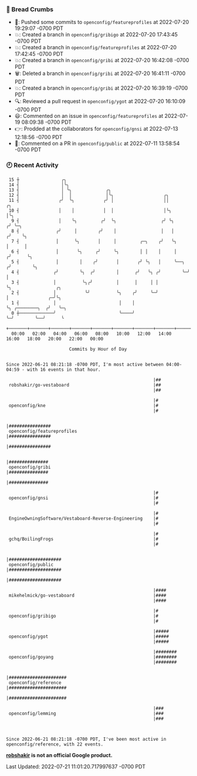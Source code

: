### 🍞 Bread Crumbs

 * 🚢: Pushed some commits to `openconfig/featureprofiles` at 2022-07-20 19:29:07 -0700 PDT
 * 💥: Created a branch in `openconfig/gribigo` at 2022-07-20 17:43:45 -0700 PDT
 * 💥: Created a branch in `openconfig/featureprofiles` at 2022-07-20 17:42:45 -0700 PDT
 * 💥: Created a branch in `openconfig/gribi` at 2022-07-20 16:42:08 -0700 PDT
 * 🗑: Deleted a branch in `openconfig/gribi` at 2022-07-20 16:41:11 -0700 PDT
 * 💥: Created a branch in `openconfig/gribi` at 2022-07-20 16:39:19 -0700 PDT
 * 🔍: Reviewed a pull request in  `openconfig/ygot` at 2022-07-20 16:10:09 -0700 PDT
 * 😃: Commented on an issue in `openconfig/featureprofiles` at 2022-07-19 08:09:38 -0700 PDT
 * 👉: Prodded at the collaborators for `openconfig/gnsi` at 2022-07-13 12:18:56 -0700 PDT
 * 💬: Commented on a PR in  `openconfig/public` at 2022-07-11 13:58:54 -0700 PDT

### 🕘 Recent Activity
```
 15 ┼                ╭╮
 14 ┤                │╰╮
 13 ┤                │ ╰╮             ╭╮
 12 ┤                │  │             │╰╮                   ╭╮
 11 ┤               ╭╯  ╰╮           ╭╯ │                   ││           ╭╮
 10 ┤               │    │           │  │                   │╰╮          │╰╮
  9 ┤               │    ╰╮         ╭╯  ╰╮                 ╭╯ ╰╮        ╭╯ ╰─╮
  8 ┤              ╭╯     │        ╭╯    │                 │   │       ╭╯    ╰╮
  7 ┤              │      ╰╮       │     │         ╭─╮    ╭╯   ╰╮      │      │
  6 ┤              │       ╰╮     ╭╯     ╰╮        │ │    │     │     ╭╯      ╰╮
  5 ┤              │        │    ╭╯       │       ╭╯ ╰╮   │     ╰──╮ ╭╯        ╰╮
  4 ┤             ╭╯        ╰╮  ╭╯        │      ╭╯   ╰╮ ╭╯        ╰─╯          │
  3 ┤             │          ╰╮╭╯         │      │     │ │                      ╰╮                 ╭╮
  2 ┤             │           ╰╯          ╰╮    ╭╯     ╰─╯                       │               ╭─╯╰╮
  1 ┤             │                        │    │                                ╰╮ ╭────────╮  ╭╯   ╰─╮
  0 ┼─────────────╯                        ╰────╯                                 ╰─╯        ╰──╯      ╰
    +───────+───────+───────+───────+───────+───────+───────+───────+───────+───────+───────+───────+────
  00:00   02:00   04:00   06:00   08:00   10:00   12:00   14:00   16:00   18:00   20:00   22:00   00:00   

						Commits by Hour of Day


Since 2022-06-21 08:21:18 -0700 PDT, I'm most active between 04:00-04:59 - with 16 events in that hour.

```



```
                                                        |##
 robshakir/go-vestaboard                                |##
                                                        |##

                                                        |#
 openconfig/kne                                         |#
                                                        |#

                                                        |################
 openconfig/featureprofiles                             |################
                                                        |################

                                                        |###############
 openconfig/gribi                                       |###############
                                                        |###############

                                                        |#
 openconfig/gnsi                                        |#
                                                        |#

                                                        |#
 EngineOwningSoftware/Vestaboard-Reverse-Engineering    |#
                                                        |#

                                                        |#
 gchq/BoilingFrogs                                      |#
                                                        |#

                                                        |####################
 openconfig/public                                      |####################
                                                        |####################

                                                        |####
 mikehelmick/go-vestaboard                              |####
                                                        |####

                                                        |#
 openconfig/gribigo                                     |#
                                                        |#

                                                        |#####
 openconfig/ygot                                        |#####
                                                        |#####

                                                        |########
 openconfig/goyang                                      |########
                                                        |########

                                                        |######################
 openconfig/reference                                   |######################
                                                        |######################

                                                        |###
 openconfig/lemming                                     |###
                                                        |###



Since 2022-06-21 08:21:18 -0700 PDT, I've been most active in openconfig/reference, with 22 events.

```
**[robshakir](mailto:robjs@google.com) is not an official Google product.**  


Last Updated: 2022-07-21 11:01:20.717997637 -0700 PDT
